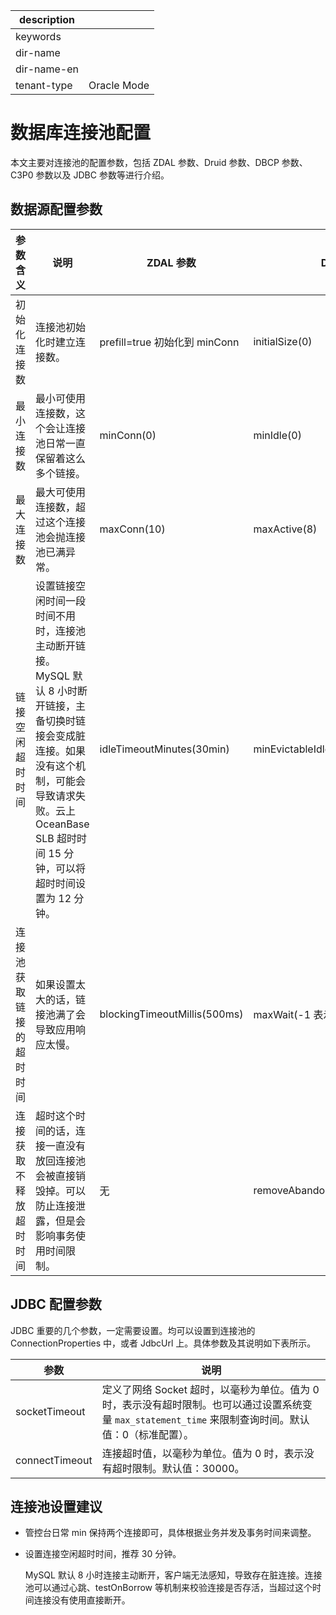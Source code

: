 |description||
|---|---|
|keywords||
|dir-name||
|dir-name-en||
|tenant-type|Oracle Mode|

# 数据库连接池配置

本文主要对连接池的配置参数，包括 ZDAL 参数、Druid 参数、DBCP 参数、C3P0 参数以及 JDBC 参数等进行介绍。

## 数据源配置参数

| 参数含义         | 说明                | ZDAL 参数                      | Druid 参数                     | DBCP 参数                | C3P0 参数               |
|--------------|-------------------------------|--------------------------|-------------------------------|----------------------------|-----------------------|
| 初始化连接数      | 连接池初始化时建立连接数。  | prefill=true 初始化到 minConn      | initialSize(0)            | initialSize(0)         | initialPoolSize(3)    |
| 最小连接数        | 最小可使用连接数，这个会让连接池日常一直保留着这么多个链接。   | minConn(0)        | minIdle(0)       | minIdle(0)       | minPoolSize(3)        |
| 最大连接数        | 最大可使用连接数，超过这个连接池会抛连接池已满异常。       | maxConn(10)         | maxActive(8)      | maxActive(8)    | maxActive(8)          |
| 链接空闲超时时间     | 设置链接空闲时间一段时间不用时，连接池主动断开链接。MySQL 默认 8 小时断开链接，主备切换时链接会变成脏连接。如果没有这个机制，可能会导致请求失败。云上 OceanBase SLB 超时时间 15 分钟，可以将超时时间设置为 12 分钟。 | idleTimeoutMinutes(30min)    | minEvictableIdleTimeMillis(30min)  | minEvictableIdleTimeMillis(30min)  需要设置 timeBetweenEvictionRunsMillis(-1) \> 0 才会生效，该参数控制异步检查周期 | maxIdleTime(0 表示不超时)     |
| 连接池获取链接的超时时间 | 如果设置太大的话，链接池满了会导致应用响应太慢。 | blockingTimeoutMillis(500ms) | maxWait(-1 表示不超时)  | maxWaitMillis(-1 表示不超时)  | checkoutTimeout(0 表示不超时) |
| 连接获取不释放超时时间  | 超时这个时间的话，连接一直没有放回连接池会被直接销毁掉。可以防止连接泄露，但是会影响事务使用时间限制。   | 无         | removeAbandonedTimeoutMillis(300s) | removeAbandonedTimeout(300s)    | 无         |

## JDBC 配置参数

JDBC 重要的几个参数，一定需要设置。均可以设置到连接池的 ConnectionProperties 中，或者 JdbcUrl 上。具体参数及其说明如下表所示。

| 参数           | 说明                                                |
|----------------|-----------------------------------------------------|
| socketTimeout  | 定义了网络 Socket 超时，以毫秒为单位。值为 0 时，表示没有超时限制。也可以通过设置系统变量 `max_statement_time` 来限制查询时间。默认值：0（标准配置）。|
| connectTimeout | 连接超时值，以毫秒为单位。值为 0 时，表示没有超时限制。默认值：30000。 |

## 连接池设置建议

* 管控台日常 min 保持两个连接即可，具体根据业务并发及事务时间来调整。

* 设置连接空闲超时时间，推荐 30 分钟。

  MySQL 默认 8 小时连接主动断开，客户端无法感知，导致存在脏连接。连接池可以通过心跳、testOnBorrow 等机制来校验连接是否存活，当超过这个时间连接没有使用直接断开。
